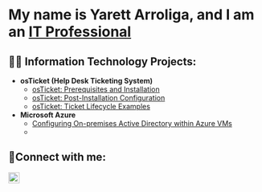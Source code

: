 <h1>My name is Yarett Arroliga, and I am an <a href="https://www.linkedin.com/in/yarett-arroliga-948303284/">IT Professional</a>

<h2>👨‍💻 Information Technology Projects:</h2>

- <b>osTicket (Help Desk Ticketing System)</b>
  - [osTicket: Prerequisites and Installation](https://github.com/YArroliga/os-ticket-instalation/tree/main)
  - [osTicket: Post-Installation Configuration](https://github.com/YArroliga/Os-ticket-configure/tree/main)
  - [osTicket: Ticket Lifecycle Examples](https://github.com/YArroliga/Os-ticket-example)
- <b>Microsoft Azure</b>
  - [Configuring On-premises Active Directory within Azure VMs](https://github.com/YArroliga/Active-DirectoryVM)
  -
<h2>🤳Connect with me:</h2>


[<img align="left" alt="Josh | LinkedIn" width="22px" src="https://cdn.jsdelivr.net/npm/simple-icons@v3/icons/linkedin.svg" />][linkedin]



[linkedin]: https://www.linkedin.com/in/yarett-arroliga-948303284/
